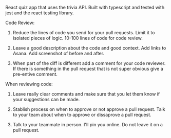 React quiz app that uses the trivia API. Built with typescript and tested with jest and the react testing library.

Code Review:

1. Reduce the lines of code you send for your pull requests. Limit it to
    isolated pieces of logic. 10-100 lines of code for code review.

2. Leave a good description about the code and good context. Add links to Asana. Add screenshot of before and after.

3. When part of the diff is different add a comment for your code reviewer.
If there is something in the pull request that is not super obvious give a pre-entive comment.

When reviewing code:

1. Leave really clear comments and make sure that you let them know if your suggestions can be made.

2. Stablish process on when to approve or not approve a pull request. Talk to your team about when to approve or dissaprove a pull request.

3. Talk to your teammate in person. I'll pin you online. Do not leave it on a pull request.